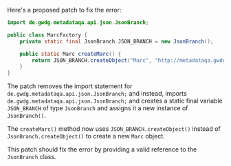 Here's a proposed patch to fix the error:
```java
import de.gwdg.metadataqa.api.json.JsonBranch;

public class MarcFactory {
    private static final JsonBranch JSON_BRANCH = new JsonBranch();

    public static Marc createMarc() {
        return JSON_BRANCH.createObject("Marc", "http://metadataqa.gwdg.de/vocabulary/marc");
    }
}
```
The patch removes the import statement for `de.gwdg.metadataqa.api.json.JsonBranch;` and instead, imports `de.gwdg.metadataqa.api.json.JsonBranch;` and creates a static final variable `JSON_BRANCH` of type `JsonBranch` and assigns it a new instance of `JsonBranch()`.

The `createMarc()` method now uses `JSON_BRANCH.createObject()` instead of `JsonBranch.createObject()` to create a new `Marc` object.

This patch should fix the error by providing a valid reference to the `JsonBranch` class.